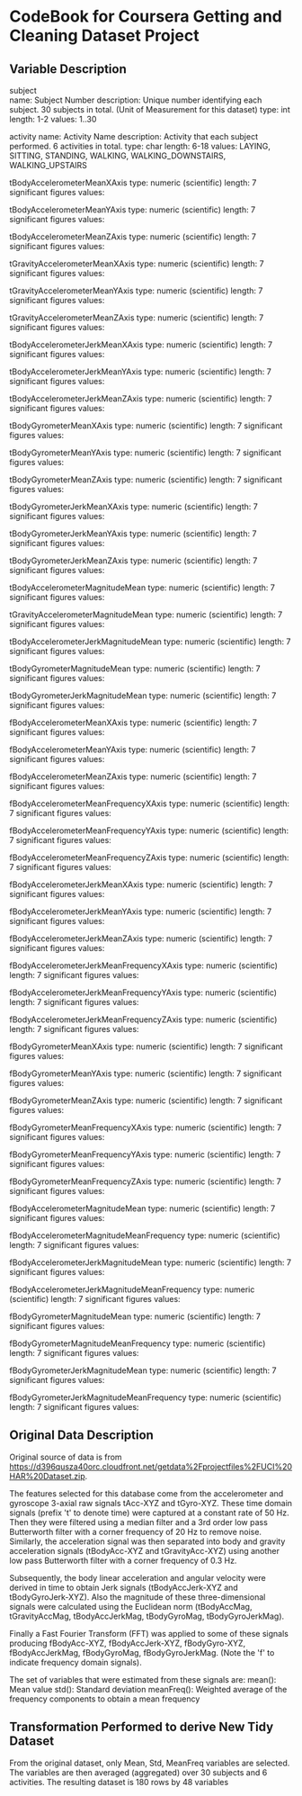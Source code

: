 # CodeBook for Coursera Getting and Cleaning Dataset Project

## Variable Description
subject			
	name: Subject Number
	description: Unique number identifying each subject. 30 subjects in total. (Unit of Measurement for this dataset)
	type: int 
	length: 1-2
	values: 1..30

activity
	name: Activity Name
	description: Activity that each subject performed. 6 activities in total.
	type: char
	length: 6-18
	values: LAYING, SITTING, STANDING, WALKING, WALKING_DOWNSTAIRS, WALKING_UPSTAIRS
					
tBodyAccelerometerMeanXAxis
	type: numeric (scientific) 
	length: 7 significant figures
	values: <continuous>
	
tBodyAccelerometerMeanYAxis
	type: numeric (scientific) 
	length: 7 significant figures
	values: <continuous>
	
tBodyAccelerometerMeanZAxis
	type: numeric (scientific) 
	length: 7 significant figures
	values: <continuous>
	
tGravityAccelerometerMeanXAxis
	type: numeric (scientific) 
	length: 7 significant figures
	values: <continuous>
	
tGravityAccelerometerMeanYAxis
	type: numeric (scientific) 
	length: 7 significant figures
	values: <continuous>
	
tGravityAccelerometerMeanZAxis
	type: numeric (scientific) 
	length: 7 significant figures
	values: <continuous>
	
tBodyAccelerometerJerkMeanXAxis
	type: numeric (scientific) 
	length: 7 significant figures
	values: <continuous>
	
tBodyAccelerometerJerkMeanYAxis
	type: numeric (scientific) 
	length: 7 significant figures
	values: <continuous>
	
tBodyAccelerometerJerkMeanZAxis
	type: numeric (scientific) 
	length: 7 significant figures
	values: <continuous>
	
tBodyGyrometerMeanXAxis
	type: numeric (scientific) 
	length: 7 significant figures
	values: <continuous>
	
tBodyGyrometerMeanYAxis
	type: numeric (scientific) 
	length: 7 significant figures
	values: <continuous>
	
tBodyGyrometerMeanZAxis
	type: numeric (scientific) 
	length: 7 significant figures
	values: <continuous>
	
tBodyGyrometerJerkMeanXAxis
	type: numeric (scientific) 
	length: 7 significant figures
	values: <continuous>
	
tBodyGyrometerJerkMeanYAxis
	type: numeric (scientific) 
	length: 7 significant figures
	values: <continuous>
	
tBodyGyrometerJerkMeanZAxis
	type: numeric (scientific) 
	length: 7 significant figures
	values: <continuous>
	
tBodyAccelerometerMagnitudeMean
	type: numeric (scientific) 
	length: 7 significant figures
	values: <continuous>
	
tGravityAccelerometerMagnitudeMean
	type: numeric (scientific) 
	length: 7 significant figures
	values: <continuous>
	
tBodyAccelerometerJerkMagnitudeMean
	type: numeric (scientific) 
	length: 7 significant figures
	values: <continuous>
	
tBodyGyrometerMagnitudeMean
	type: numeric (scientific) 
	length: 7 significant figures
	values: <continuous>
	
tBodyGyrometerJerkMagnitudeMean
	type: numeric (scientific) 
	length: 7 significant figures
	values: <continuous>
	
fBodyAccelerometerMeanXAxis
	type: numeric (scientific) 
	length: 7 significant figures
	values: <continuous>
	
fBodyAccelerometerMeanYAxis
	type: numeric (scientific) 
	length: 7 significant figures
	values: <continuous>
	
fBodyAccelerometerMeanZAxis
	type: numeric (scientific) 
	length: 7 significant figures
	values: <continuous>
	
fBodyAccelerometerMeanFrequencyXAxis
	type: numeric (scientific) 
	length: 7 significant figures
	values: <continuous>
	
fBodyAccelerometerMeanFrequencyYAxis
	type: numeric (scientific) 
	length: 7 significant figures
	values: <continuous>
	
fBodyAccelerometerMeanFrequencyZAxis
	type: numeric (scientific) 
	length: 7 significant figures
	values: <continuous>
	
fBodyAccelerometerJerkMeanXAxis
	type: numeric (scientific) 
	length: 7 significant figures
	values: <continuous>
	
fBodyAccelerometerJerkMeanYAxis
	type: numeric (scientific) 
	length: 7 significant figures
	values: <continuous>
	
fBodyAccelerometerJerkMeanZAxis
	type: numeric (scientific) 
	length: 7 significant figures
	values: <continuous>
	
fBodyAccelerometerJerkMeanFrequencyXAxis
	type: numeric (scientific) 
	length: 7 significant figures
	values: <continuous>
	
fBodyAccelerometerJerkMeanFrequencyYAxis
	type: numeric (scientific) 
	length: 7 significant figures
	values: <continuous>
	
fBodyAccelerometerJerkMeanFrequencyZAxis
	type: numeric (scientific) 
	length: 7 significant figures
	values: <continuous>
	
fBodyGyrometerMeanXAxis
	type: numeric (scientific) 
	length: 7 significant figures
	values: <continuous>
	
fBodyGyrometerMeanYAxis
	type: numeric (scientific) 
	length: 7 significant figures
	values: <continuous>
	
fBodyGyrometerMeanZAxis
	type: numeric (scientific) 
	length: 7 significant figures
	values: <continuous>
	
fBodyGyrometerMeanFrequencyXAxis
	type: numeric (scientific) 
	length: 7 significant figures
	values: <continuous>
	
fBodyGyrometerMeanFrequencyYAxis
	type: numeric (scientific) 
	length: 7 significant figures
	values: <continuous>
	
fBodyGyrometerMeanFrequencyZAxis
	type: numeric (scientific) 
	length: 7 significant figures
	values: <continuous>
	
fBodyAccelerometerMagnitudeMean
	type: numeric (scientific) 
	length: 7 significant figures
	values: <continuous>
	
fBodyAccelerometerMagnitudeMeanFrequency
	type: numeric (scientific) 
	length: 7 significant figures
	values: <continuous>
	
fBodyAccelerometerJerkMagnitudeMean
	type: numeric (scientific) 
	length: 7 significant figures
	values: <continuous>
	
fBodyAccelerometerJerkMagnitudeMeanFrequency
	type: numeric (scientific) 
	length: 7 significant figures
	values: <continuous>
	
fBodyGyrometerMagnitudeMean
	type: numeric (scientific) 
	length: 7 significant figures
	values: <continuous>
	
fBodyGyrometerMagnitudeMeanFrequency
	type: numeric (scientific) 
	length: 7 significant figures
	values: <continuous>
	
fBodyGyrometerJerkMagnitudeMean
	type: numeric (scientific) 
	length: 7 significant figures
	values: <continuous>
	
fBodyGyrometerJerkMagnitudeMeanFrequency
	type: numeric (scientific) 
	length: 7 significant figures
	values: <continuous>
	

## Original Data Description
Original source of data is from https://d396qusza40orc.cloudfront.net/getdata%2Fprojectfiles%2FUCI%20HAR%20Dataset.zip. 

The features selected for this database come from the accelerometer and gyroscope 3-axial raw signals tAcc-XYZ and tGyro-XYZ. These time domain signals (prefix 't' to denote time) were captured at a constant rate of 50 Hz. Then they were filtered using a median filter and a 3rd order low pass Butterworth filter with a corner frequency of 20 Hz to remove noise. Similarly, the acceleration signal was then separated into body and gravity acceleration signals (tBodyAcc-XYZ and tGravityAcc-XYZ) using another low pass Butterworth filter with a corner frequency of 0.3 Hz. 

Subsequently, the body linear acceleration and angular velocity were derived in time to obtain Jerk signals (tBodyAccJerk-XYZ and tBodyGyroJerk-XYZ). Also the magnitude of these three-dimensional signals were calculated using the Euclidean norm (tBodyAccMag, tGravityAccMag, tBodyAccJerkMag, tBodyGyroMag, tBodyGyroJerkMag). 

Finally a Fast Fourier Transform (FFT) was applied to some of these signals producing fBodyAcc-XYZ, fBodyAccJerk-XYZ, fBodyGyro-XYZ, fBodyAccJerkMag, fBodyGyroMag, fBodyGyroJerkMag. (Note the 'f' to indicate frequency domain signals). 

The set of variables that were estimated from these signals are: 
mean(): Mean value
std(): Standard deviation
meanFreq(): Weighted average of the frequency components to obtain a mean frequency


## Transformation Performed to derive New Tidy Dataset
From the original dataset, only Mean, Std, MeanFreq variables are selected. The variables are then averaged (aggregated) over 30 subjects and 6 activities. The resulting dataset is 180 rows by 48 variables 
